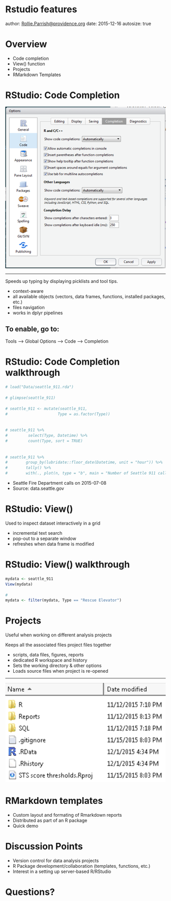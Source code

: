 Rstudio features
========================================================
author: Rollie.Parrish@providence.org
date: 2015-12-16
autosize: true


Overview
===============

- Code completion
- View() function
- Projects
- RMarkdown Templates




RStudio: Code Completion
==================

![alt text](Rstudio_features-figure/code_completion.png)

***
Speeds up typing by displaying picklists and tool tips.
 - context-aware
 - all available objects (vectors, data frames, functions, installed packages, etc.)
 - files navigation
 - works in dplyr pipelines

## To enable, go to:
Tools --> Global Options --> Code --> Completion




RStudio: Code Completion walkthrough
==================



<!--
# remember to setwd() to source file location
# enter each line in console window
-->


```r
# load("Data/seattle_911.rda")

# glimpse(seattle_911)

# seattle_911 <- mutate(seattle_911,
#                      Type = as.factor(Type))


# seattle_911 %>%
#         select(Type, Datetime) %>%
#         count(Type, sort = TRUE)


# seattle_911 %>%
#        group_by(lubridate::floor_date(Datetime, unit = "hour")) %>%
#        tally() %>%
#        with(., plot(n, type = "b", main = "Number of Seattle 911 calls on July 8, 2015 by hour of day"))
```

- Seattle Fire Department calls on 2015-07-08
- Source: data.seattle.gov


RStudio: View()
===============

Used to inspect dataset interactively in a grid

- incremental text search
- pop-out to a separate window
- refreshes when data frame is modified


RStudio: View() walkthrough
===============


```r
mydata <- seattle_911
View(mydata)

#
mydata <- filter(mydata, Type == "Rescue Elevator")
```


Projects
========

Useful when working on different analysis projects

Keeps all the associated files project files together
 - scripts, data files, figures, reports
 - dedicated R workspace and history
 - Sets the working directory & other options
 - Loads source files when project is re-opened


***
![alt text](Rstudio_features-figure/project_folders.png)




RMarkdown templates
===================

- Custom layout and formating of Rmarkdown reports
- Distributed as part of an R package
- Quick demo





Discussion Points
=================

- Version control for data analysis projects
- R Package development/collaboration (templates, functions, etc.)
- Interest in a setting up server-based R/RStudio




Questions?
=========



